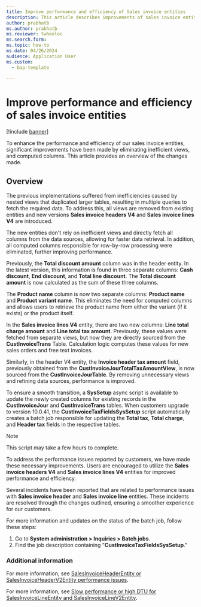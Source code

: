 ```yaml
---
title: Improve performance and efficiency of Sales invoice entities
description: This article describes improvements of sales invoice entities.
author: prabhatb
ms.author: prabhatb
ms.reviewer: twheeloc
ms.search.form:
ms.topic: how-to
ms.date: 04/26/2024
audience: Application User
ms.custom: 
  - bap-template

---
```

# Improve performance and efficiency of sales invoice entities

[!include [banner](../includes/banner.md)]

To enhance the performance and efficiency of our sales invoice entities, significant improvements have been made by eliminating inefficient views, and computed columns. This article provides an overview of the
changes made.


## Overview

The previous implementations suffered from inefficiencies caused by nested views that duplicated larger tables, resulting in multiple queries to fetch the required data. To address this, all views are removed from existing entities and new versions **Sales invoice headers V4** and **Sales invoice lines V4** are introduced.

The new entities don't rely on inefficient views and directly fetch all columns from the data sources, allowing for faster data retrieval. In addition, all computed columns responsible for row-by-row processing were eliminated, further improving performance.

Previously, the **Total discount amount** column was in the header entity. In the latest version, this information is found in three separate columns: **Cash discount**, **End discount**, and **Total line discount**. The **Total discount amount** is now calculated as the sum of these three columns.

The **Product name** column is now two separate columns: **Product name** and **Product variant name**. This eliminates the need for computed columns and allows users to retrieve the product name from either the variant (if it exists) or the product itself.

In the **Sales invoice lines V4** entity, there are two new columns: **Line total charge amount** and **Line total tax amount**. Previously, these values were fetched from separate views, but now they are directly
sourced from the **CustInvoiceTrans** Table. Calculation logic computes these values for new sales orders and free text invoices.

Similarly, in the header V4 entity, the **Invoice header tax amount** field, previously obtained from the **CustInvoiceJourTotalTaxAmountView**, is now sourced from the **CustInvoiceJourTable**. By removing 
unnecessary views and refining data sources, performance is improved.

To ensure a smooth transition, a **SysSetup** async script is available to update the newly created columns for existing records in the **CustInvoiceJour** and **CustInvoiceTrans** tables. When customers
upgrade to version 10.0.41, the **CustInvoiceTaxFieldsSysSetup** script automatically creates a batch job responsible for updating the **Total tax**, **Total charge**, and **Header tax** fields in the respective tables. 

>[!NOTE]
> This script may take a few hours to complete.

To address the performance issues reported by customers, we have made these necessary improvements. Users are encouraged to utilize the **Sales invoice headers V4** and **Sales invoice lines V4** entities for improved performance and efficiency.

Several incidents have been reported that are related to performance issues with **Sales invoice header** and **Sales invoice line** entities. These incidents are resolved through the changes outlined, ensuring a smoother experience for our customers.

For more information and updates on the status of the batch job, follow these steps:

1. Go to **System administration > Inquiries > Batch jobs**.
2. Find the job description containing "**CustInvoiceTaxFieldsSysSetup**."

### Additional information

For more information, see [SalesInvoiceHeaderEntity or SalesInvoiceHeaderV2Entity performance issues](../../cloud-ai-platform/business-applications-and-platform/bap-ai-erp/aierp-finance/d365-finance-application-core-services/dynamics-365-ai-erp/tsgs/finance/accountsreceivable/salesorderinvoicing/salesorderinvoicingentities/salesinvoiceheaderentityorsalesinvoiceheaderv2entityperformanceissues).

For more information, see [Slow performance or high DTU for SalesInvoiceLineEntity and SalesInvoiceLineV2Entity](../../../cloud-ai-platform/business-applications-and-platform/bap-ai-erp/aierp-finance/d365-finance-application-core-services/dynamics-365-ai-erp/tsgs/finance/accountsreceivable/salesorderinvoicing/salesorderinvoicingentities/slowperformanceorhighdtuforsalesinvoicelineentityandsalesinvoicelinev2entity).

